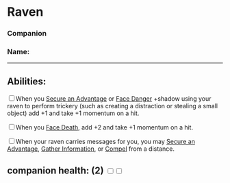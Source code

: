 # Raven
### Companion
### Name:<hr>


## Abilities:
<input type="checkbox" />When you [Secure an Advantage](ironsworn/moves/adventure/secure_an_advantage) or [Face Danger](ironsworn/moves/adventure/face_danger) +shadow using your raven to perform trickery (such as creating a distraction or stealing a small object) add +1 and take +1 momentum on a hit.

<input type="checkbox" />When you [Face Death](ironsworn/moves/suffer/face_death), add +2 and take +1 momentum on a hit.

<input type="checkbox" />When your raven carries messages for you, you may [Secure an Advantage](ironsworn/moves/adventure/secure_an_advantage), [Gather Information](ironsworn/moves/adventure/gather_information), or [Compel](ironsworn/moves/relationship/compel) from a distance.

## companion health: (2) <input type="checkbox" /><input type="checkbox" />
